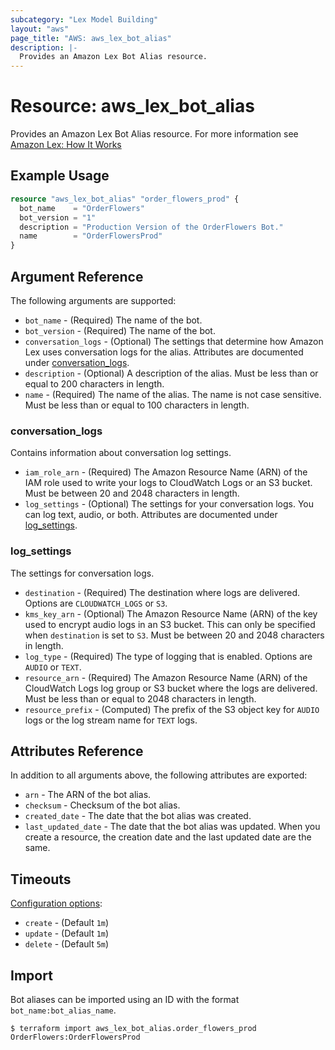 ```yaml
---
subcategory: "Lex Model Building"
layout: "aws"
page_title: "AWS: aws_lex_bot_alias"
description: |-
  Provides an Amazon Lex Bot Alias resource.
---
```


# Resource: aws_lex_bot_alias

Provides an Amazon Lex Bot Alias resource. For more information see
[Amazon Lex: How It Works](https://docs.aws.amazon.com/lex/latest/dg/how-it-works.html)

## Example Usage

```terraform
resource "aws_lex_bot_alias" "order_flowers_prod" {
  bot_name    = "OrderFlowers"
  bot_version = "1"
  description = "Production Version of the OrderFlowers Bot."
  name        = "OrderFlowersProd"
}
```

## Argument Reference

The following arguments are supported:

* `bot_name` - (Required) The name of the bot.
* `bot_version` - (Required) The name of the bot.
* `conversation_logs` - (Optional) The settings that determine how Amazon Lex uses conversation logs for the alias. Attributes are documented under [conversation_logs](#conversation_logs).
* `description` - (Optional) A description of the alias. Must be less than or equal to 200 characters in length.
* `name` - (Required) The name of the alias. The name is not case sensitive. Must be less than or equal to 100 characters in length.

### conversation_logs

Contains information about conversation log settings.

* `iam_role_arn` - (Required) The Amazon Resource Name (ARN) of the IAM role used to write your logs to CloudWatch Logs or an S3 bucket. Must be between 20 and 2048 characters in length.
* `log_settings` - (Optional) The settings for your conversation logs. You can log text, audio, or both. Attributes are documented under [log_settings](#log_settings).

### log_settings

The settings for conversation logs.

* `destination` - (Required) The destination where logs are delivered. Options are `CLOUDWATCH_LOGS` or `S3`.
* `kms_key_arn` - (Optional) The Amazon Resource Name (ARN) of the key used to encrypt audio logs in an S3 bucket. This can only be specified when `destination` is set to `S3`. Must be between 20 and 2048 characters in length.
* `log_type` - (Required) The type of logging that is enabled. Options are `AUDIO` or `TEXT`.
* `resource_arn` - (Required) The Amazon Resource Name (ARN) of the CloudWatch Logs log group or S3 bucket where the logs are delivered. Must be less than or equal to 2048 characters in length.
* `resource_prefix` - (Computed) The prefix of the S3 object key for `AUDIO` logs or the log stream name for `TEXT` logs.

## Attributes Reference

In addition to all arguments above, the following attributes are exported:

* `arn` - The ARN of the bot alias.
* `checksum` - Checksum of the bot alias.
* `created_date` - The date that the bot alias was created.
* `last_updated_date` - The date that the bot alias was updated. When you create a resource, the creation date and the last updated date are the same.

## Timeouts

[Configuration options](https://www.terraform.io/docs/configuration/blocks/resources/syntax.html#operation-timeouts):

* `create` - (Default `1m`)
* `update` - (Default `1m`)
* `delete` - (Default `5m`)

## Import

Bot aliases can be imported using an ID with the format `bot_name:bot_alias_name`.

```
$ terraform import aws_lex_bot_alias.order_flowers_prod OrderFlowers:OrderFlowersProd
```
